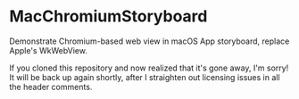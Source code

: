 # MacChromiumStoryboard
Demonstrate Chromium-based web view in macOS App storyboard, replace Apple's WkWebView.

If you cloned this repository and now realized that it's gone away, I'm sorry!  It will be back up again shortly, after I straighten out licensing issues in all the header comments.
